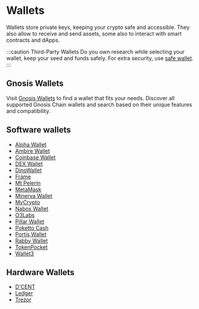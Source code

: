 ---
---

# Wallets

Wallets store private keys, keeping your crypto safe and accessible. They also allow to receive and send assets, some also to interact with smart contracts and dApps.

:::caution Third-Party Wallets
Do you own research while selecting your wallet, keep your seed and funds safely. For extra security, use [safe wallet](/tools/wallets/safe).
:::

## Gnosis Wallets

Visit [Gnosis Wallets](https://gnosiswallets.com/) to find a wallet that fits your needs. Discover all supported Gnosis Chain wallets and search based on their unique features and compatibility.

## Software wallets

- [Alpha Wallet](https://alphawallet.com/asset/the-best-wallet-for-xdai/)
- [Ambire Wallet](https://www.ambire.com/)
- [Coinbase Wallet](https://www.coinbase.com/wallet)
- [DEX Wallet](https://www.dexwallet.io/)
- [DinoWallet](https://dinowallet.org/)
- [Frame](https://frame.sh/)
- [Mt Pelerin](https://www.mtpelerin.com/bridge-wallet)
- [MetaMask](/tools/wallets/metamask)
- [Minerva Wallet](https://minerva.digital/)
- [MyCrypto](https://app.mycrypto.com/)
- [Nabox Wallet](https://nabox.io/)
- [O3Labs](https://o3.network/)
- [Pillar Wallet](https://www.pillar.fi/)
- [Poketto Cash](https://poketto.cash/)
- [Portis Wallet](https://wallet.portis.io/)
- [Rabby Wallet](https://rabby.io/)
- [TokenPocket](https://tokenpocket-gm.medium.com/how-to-add-xdai-chain-through-adding-custom-network-72d95597b017)
- [Wallet3](https://wallet3.io/)

## Hardware Wallets

- [D'CENT](/tools/wallets/dcent)
- [Ledger](/tools/wallets/ledger)
- [Trezor](/tools/wallets/trezor)

